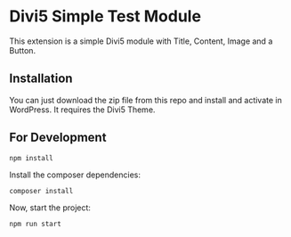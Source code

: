 # Divi5 Simple Test Module
This extension is a simple Divi5 module with Title, Content, Image and a Button.

## Installation
You can just download the zip file from this repo and install and activate in WordPress. It requires the Divi5 Theme.

## For Development
```
npm install
```

Install the composer dependencies:
```
composer install
```

Now, start the project:
```
npm run start
```